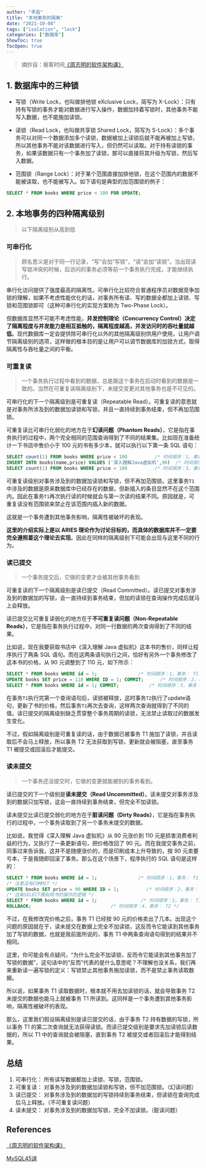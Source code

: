 ```yaml
---
author: "李昌"
title: "本地事务的隔离"
date: "2021-10-08"
tags: ["isolation", "lock"]
categories: ["数据库"]
ShowToc: true
TocOpen: true
---
```


> 摘抄自：极客时间[《周志明的软件架构课》](https://time.geekbang.org/column/article/319988)

## 1. 数据库中的三种锁

- 写锁（Write Lock，也叫做排他锁 eXclusive Lock，简写为 X-Lock）：只有持有写锁的事务才能对数据进行写入操作，数据加持着写锁时，其他事务不能写入数据，也不能施加读锁。

- 读锁（Read Lock，也叫做共享锁 Shared Lock，简写为 S-Lock）：多个事务可以对同一个数据添加多个读锁，数据被加上读锁后就不能再被加上写锁，所以其他事务不能对该数据进行写入，但仍然可以读取。对于持有读锁的事务，如果该数据只有一个事务加了读锁，那可以直接将其升级为写锁，然后写入数据。

- 范围锁（Range Lock）：对于某个范围直接加排他锁，在这个范围内的数据不能被读取，也不能被写入。如下语句是典型的加范围锁的例子：

```sql
SELECT * FROM books WHERE price < 100 FOR UPDATE;
```

## 2. 本地事务的四种隔离级别

> 以下隔离级别从高到低

### 可串行化

> 顾名思义是对于同一行记录，“写”会加“写锁”，“读”会加“读锁”。当出现读写锁冲突的时候，后访问的事务必须等前一个事务执行完成，才能继续执行。

串行化访问提供了强度最高的隔离性。可串行化比较符合普通程序员对数据竞争加锁的理解，如果不考虑性能优化的话，对事务所有读、写的数据全都加上读锁、写锁和范围锁即可（这种可串行化的实现方案称为 Two-Phase Lock）。  

但数据库显然不可能不考虑性能，**并发控制理论（Concurrency Control）决定了隔离程度与并发能力是相互抵触的，隔离程度越高，并发访问时的吞吐量就越低**。现代数据库一定会提供除可串行化以外的其他隔离级别供用户使用，让用户调节隔离级别的选项，这样做的根本目的是让用户可以调节数据库的加锁方式，取得隔离性与吞吐量之间的平衡。

### 可重复读

> 一个事务执行过程中看到的数据，总是跟这个事务在启动时看到的数据是一致的。当然在可重复读隔离级别下，未提交变更对其他事务也是不可见的。

可串行化的下一个隔离级别是可重复读（Repeatable Read）。可重复读的意思就是对事务所涉及到的数据加读锁和写锁，并且一直持续到事务结束，但不再加范围锁。

可重复读比可串行化弱化的地方在于**幻读问题（Phantom Reads）**，它是指在事务执行的过程中，两个完全相同的范围查询得到了不同的结果集。比如现在准备统计一下书店中售价小于 100 元的书有多少本，就可以执行以下第一条 SQL 语句：
```sql
SELECT count(1) FROM books WHERE price < 100          /* 时间顺序：1，事务： T1 */
INSERT INTO books(name,price) VALUES ('深入理解Java虚拟机',90)  /* 时间顺序：2，事务： T2 */
SELECT count(1) FROM books WHERE price < 100          /* 时间顺序：3，事务： T1 */
```

可重复读级别对事务涉及到的数据加读锁和写锁，但不再加范围锁。这里事务`T1`中涉及的数据是原来数据库中已经存在的数据，但新插入的条目显然不在这个范围内。因此在事务`T1`再次执行读的时候就会与第一次读的结果不同。原因就是，可重复读没有范围锁来禁止在该范围内插入新的数据。

这就是一个事务遭到其他事务影响，隔离性被破坏的表现。

**这里的介绍实际上是以 ARIES 理论作为讨论目标的，而具体的数据库并不一定要完全遵照着这个理论去实现**。因此在同样的隔离级别下可能会出现与这里不同的行为。

### 读已提交

> 一个事务提交后，它做的变更才会被其他事务看到

可重复读的下一个隔离级别是读已提交（Read Committed）。读已提交对事务涉及到的数据加的写锁，会一直持续到事务结束，但加的读锁在查询操作完成后就马上会释放。

读已提交比可重复读弱化的地方在于**不可重复读问题（Non-Repeatable Reads）**，它是指在事务执行过程中，对同一行数据的两次查询得到了不同的结果。

比如说，现在我要获取书店中《深入理解 Java 虚拟机》这本书的售价，同样让程序执行了两条 SQL 语句。而在这两条语句执行之间，恰好有另外一个事务修改了这本书的价格，从 90 元调整到了 110 元，如下所示：
```sql
SELECT * FROM books WHERE id = 1;               /* 时间顺序：1，事务： T1 */
UPDATE books SET price = 110 WHERE ID = 1; COMMIT;      /* 时间顺序：2，事务： T2 */
SELECT * FROM books WHERE id = 1; COMMIT;           /* 时间顺序：3，事务： T1 */
```

在事务`T1`执行完第一个查询语句后，读锁被释放，这时事务`T2`执行了update语句，更新了书的价格，然后事务`T1`再次去查询，这样两次查询就得到了不同的值。读已提交的隔离级别缺乏贯穿整个事务周期的读锁，无法禁止读取过的数据发生变化。

不过，假如隔离级别是可重复读的话，由于数据已被事务 T1 施加了读锁，并且读取后不会马上释放，所以事务 T2 无法获取到写锁，更新就会被阻塞，直至事务 T1 被提交或回滚后才能提交。

### 读未提交

> 一个事务还没提交时，它做的变更就能被别的事务看到。

读已提交的下一个级别是**读未提交（Read Uncommitted）**。读未提交对事务涉及到的数据只加写锁，这会一直持续到事务结束，但完全不加读锁。

读未提交比读已提交弱化的地方在于**脏读问题（Dirty Reads）**，它是指在事务执行的过程中，一个事务读取到了另一个事务未提交的数据。

比如说，我觉得《深入理解 Java 虚拟机》从 90 元涨价到 110 元是损害消费者利益的行为，又执行了一条更新语句，把价格改回了 90 元。而在我提交事务之前，同事过来告诉我，这并不是随便涨价的，而是印刷成本上升导致的，按 90 元卖要亏本，于是我随即回滚了事务。那么在这个场景下，程序执行的 SQL 语句是这样的：

```sql
SELECT * FROM books WHERE id = 1;               /* 时间顺序：1，事务： T1 */
/* 注意没有COMMIT */
UPDATE books SET price = 90 WHERE ID = 1;          /* 时间顺序：2，事务： T2 */
/* 这条SELECT模拟购书的操作的逻辑 */
SELECT * FROM books WHERE id = 1;                /* 时间顺序：3，事务： T1 */
ROLLBACK;                             /* 时间顺序：4，事务： T2 */
```

不过，在我修改完价格之后，事务 T1 已经按 90 元的价格卖出了几本。出现这个问题的原因就在于，读未提交在数据上完全不加读锁，这反而令它能读到其他事务加了写锁的数据，也就是我前面所说的，事务 T1 中两条查询语句得到的结果并不相同。

这里，你可能会有点疑问，“为什么完全不加读锁，反而令它能读到其他事务加了写锁的数据”，这句话中的“反而”代表的是什么意思呢？不理解也没关系，我们再来重新读一遍写锁的定义：写锁禁止其他事务施加读锁，而不是禁止事务读取数据。

所以说，如果事务 T1 读取数据时，根本就不用去加读锁的话，就会导致事务 T2 未提交的数据也能马上就被事务 T1 所读到。这同样是一个事务遭到其他事务影响，隔离性被破坏的表现。

那么，这里我们假设隔离级别是读已提交的话，由于事务 T2 持有数据的写锁，所以事务 T1 的第二次查询就无法获得读锁。而读已提交级别是要求先加读锁后读数据的，所以 T1 中的查询就会被阻塞，直到事务 T2 被提交或者回滚后才能得到结果。

## 总结

1. 可串行化： 所有读写数据都加上读锁、写锁，范围锁。
2. 可重复读： 对事务涉及到的数据加读锁和写锁，但不加范围锁。（幻读问题）
3. 读已提交： 对事务涉及到的数据加的写锁持续到事务结束，但读锁在查询完成后马上释放。（不可重复读问题）
4. 读未提交： 对事务涉及到的数据加写锁，完全不加读锁。（脏读问题）

## References

[《周志明的软件架构课》](https://time.geekbang.org/column/article/319988)

[MySQL45讲](https://time.geekbang.org/column/intro/100020801?tab=catalog)
